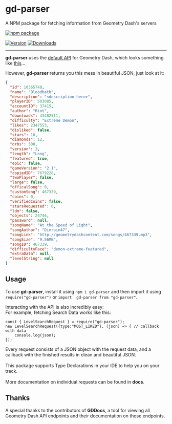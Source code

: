 # gd-parser
A NPM package for fetching information from Geometry Dash's servers


[![npm package](https://nodei.co/npm/gd-parser.png?downloads=true&downloadRank=true&stars=true)](https://nodei.co/npm/gd-parser/)
<p>
<a href="https://www.npmjs.com/package/gd-parser"><img src="https://img.shields.io/npm/v/gd-parser.svg" 
alt="Version"></a>
<a href="https://www.npmjs.com/package/gd-parser"><img src="https://img.shields.io/npm/dt/gd-parser.svg" alt="Downloads"></a>
</p>

---

**gd-parser** uses the [default API](https://boomlings.com/database/) for Geometry Dash, which looks something like 
[this](https://i.imgur.com/IyNwtqz.png)...

However, **gd-parser** returns you this mess in beautiful JSON, just look at it:
```JSON
{
  "id": 10565740,
  "name": "Bloodbath",
  "description": "<description here>",
  "playerID": 503085,
  "accountID": 37415,
  "author": "Riot",
  "downloads": 43482511,
  "difficulty": "Extreme Demon",
  "likes": 2347553,
  "disliked": false,
  "stars": 10,
  "diamonds": 12,
  "orbs": 500,
  "version": 3,
  "length": "Long",
  "featured": true,
  "epic": false,
  "gameVersion": "2.1",
  "copiedID": 7679228,
  "twoPlayer": false,
  "large": false,
  "officalSong": 0,
  "customSong": 467339,
  "coins": 0,
  "verifiedCoins": false,
  "starsRequested": 0,
  "ldm": false,
  "objects": 24746,
  "password": null,
  "songName": "At the Speed of Light",
  "songAuthor": "Dimrain47",
  "songLink": "http://geometrydashcontent.com/songs/467339.mp3",
  "songSize": "9.56MB",
  "songID": 467339,
  "difficultyFace": "demon-extreme-featured",
  "extraData": null,
  "levelString": null
}
```
## Usage
To use **gd-parser**, install it using `npm i gd-parser` and then import it using `require("gd-parser")` or `import 
gd-parser from "gd-parser"`.

Interacting with the API is also incredibly easy:
<br>
For example, fetching Search Data works like this:
```JS
const { LevelSearchRequest } = require("gd-parser");
new LevelSearchRequest({type:"MOST_LIKED"}, (json) => { // callback with data
    console.log(json);
});
```

Every request consists of a JSON object with the request data, and a callback with the finished results in clean and 
beautiful JSON.<br>
<br> This package supports Type Declarations in your IDE to help you on your track.
<br><br>More documentation on individual requests can be found in **docs**.

## Thanks
A special thanks to the contributors of **GDDocs**, a tool for viewing all Geometry Dash API endpoints and their 
documentation on those endpoints.
